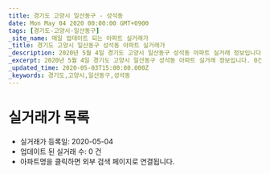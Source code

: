 ```yaml
---
title: 경기도 고양시 일산동구 - 성석동
date: Mon May 04 2020 00:00:00 GMT+0900
tags: [경기도-고양시-일산동구]
_site_name: 매일 업데이트 되는 아파트 실거래가
_title: 경기도 고양시 일산동구 성석동 아파트 실거래가
_description: 2020년 5월 4일 경기도 고양시 일산동구 성석동 아파트 실거래 정보입니다. 0건 아파트 정보가 있습니다.
_excerpt: 2020년 5월 4일 경기도 고양시 일산동구 성석동 아파트 실거래 정보입니다. 0건 아파트 정보가 있습니다.
_updated_time: 2020-05-03T15:00:00.000Z
_keywords: 경기도,고양시,일산동구,성석동
---
```






# 실거래가 목록
- 실거래가 등록일: 2020-05-04
- 업데이트 된 실거래 수: 0 건
- 아파트명을 클릭하면 외부 검색 페이지로 연결됩니다.




